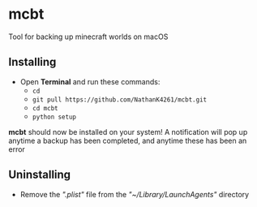 # mcbt
Tool for backing up minecraft worlds on macOS

## Installing
* Open **Terminal** and run these commands:
  * `cd`
  * `git pull https://github.com/NathanK4261/mcbt.git`
  * `cd mcbt`
  * `python setup `

**mcbt** should now be installed on your system! A notification will pop up anytime a backup has been completed, and anytime these has been an error

## Uninstalling
* Remove the _".plist"_ file from the _"~/Library/LaunchAgents"_ directory
